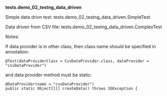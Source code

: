 **tests.demo_02_testng_data_driven**

Simple data drivn test:
tests.demo_02_testng_data_driven.SimpleTest

Data driven from CSV file:
tests.demo_02_testng_data_driven.ComplexTest

Notes: 

If data provider is in other class, then class name should be specified in annotation:
```
@Test(dataProviderClass = CsvDataProvider.class, dataProvider = "csvDataProvider")
```
and data provider method must be static:
```
@DataProvider(name = "csvDataProvider")
public static Object[][] createData() throws IOException {
```